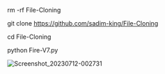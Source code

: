 rm -rf File-Cloning

git clone https://github.com/sadim-king/File-Cloning

cd File-Cloning

python Fire-V7.py


![Screenshot_20230712-002731](https://github.com/sadim-king/File-Cloning/assets/133739417/4346f148-c011-488a-8159-c6dc35955744)
